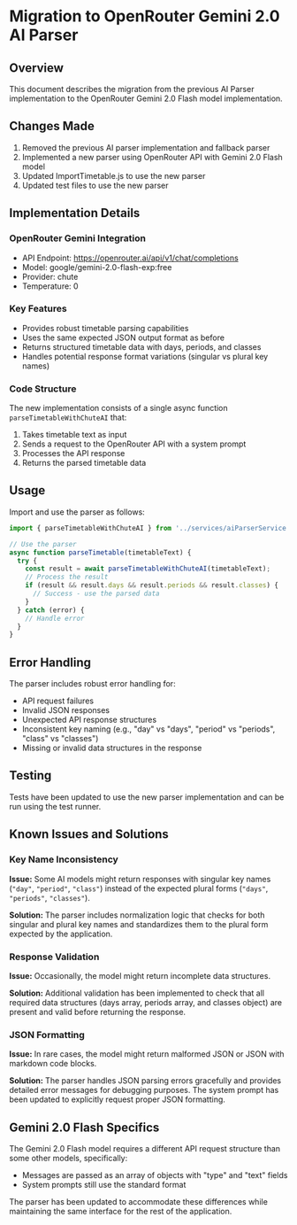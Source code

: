 # Migration to OpenRouter Gemini 2.0 AI Parser

## Overview
This document describes the migration from the previous AI Parser implementation to the OpenRouter Gemini 2.0 Flash model implementation.

## Changes Made
1. Removed the previous AI parser implementation and fallback parser
2. Implemented a new parser using OpenRouter API with Gemini 2.0 Flash model
3. Updated ImportTimetable.js to use the new parser
4. Updated test files to use the new parser

## Implementation Details

### OpenRouter Gemini Integration
- API Endpoint: https://openrouter.ai/api/v1/chat/completions
- Model: google/gemini-2.0-flash-exp:free
- Provider: chute
- Temperature: 0

### Key Features
- Provides robust timetable parsing capabilities 
- Uses the same expected JSON output format as before
- Returns structured timetable data with days, periods, and classes
- Handles potential response format variations (singular vs plural key names)

### Code Structure
The new implementation consists of a single async function `parseTimetableWithChuteAI` that:
1. Takes timetable text as input
2. Sends a request to the OpenRouter API with a system prompt
3. Processes the API response
4. Returns the parsed timetable data

## Usage
Import and use the parser as follows:

```javascript
import { parseTimetableWithChuteAI } from '../services/aiParserService';

// Use the parser
async function parseTimetable(timetableText) {
  try {
    const result = await parseTimetableWithChuteAI(timetableText);
    // Process the result
    if (result && result.days && result.periods && result.classes) {
      // Success - use the parsed data
    }
  } catch (error) {
    // Handle error
  }
}
```

## Error Handling
The parser includes robust error handling for:
- API request failures
- Invalid JSON responses
- Unexpected API response structures
- Inconsistent key naming (e.g., "day" vs "days", "period" vs "periods", "class" vs "classes")
- Missing or invalid data structures in the response

## Testing
Tests have been updated to use the new parser implementation and can be run using the test runner.

## Known Issues and Solutions

### Key Name Inconsistency
**Issue:** Some AI models might return responses with singular key names (`"day"`, `"period"`, `"class"`) instead of the expected plural forms (`"days"`, `"periods"`, `"classes"`).

**Solution:** The parser includes normalization logic that checks for both singular and plural key names and standardizes them to the plural form expected by the application.

### Response Validation
**Issue:** Occasionally, the model might return incomplete data structures.

**Solution:** Additional validation has been implemented to check that all required data structures (days array, periods array, and classes object) are present and valid before returning the response.

### JSON Formatting
**Issue:** In rare cases, the model might return malformed JSON or JSON with markdown code blocks.

**Solution:** The parser handles JSON parsing errors gracefully and provides detailed error messages for debugging purposes. The system prompt has been updated to explicitly request proper JSON formatting.

## Gemini 2.0 Flash Specifics
The Gemini 2.0 Flash model requires a different API request structure than some other models, specifically:
- Messages are passed as an array of objects with "type" and "text" fields
- System prompts still use the standard format

The parser has been updated to accommodate these differences while maintaining the same interface for the rest of the application.
